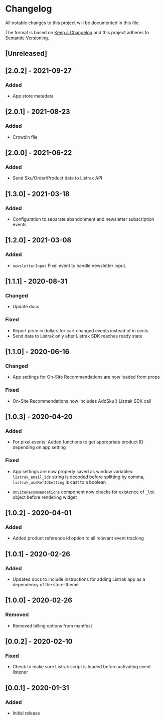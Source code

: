# Changelog

All notable changes to this project will be documented in this file.

The format is based on [Keep a Changelog](http://keepachangelog.com/en/1.0.0/)
and this project adheres to [Semantic Versioning](http://semver.org/spec/v2.0.0.html).

## [Unreleased]

## [2.0.2] - 2021-09-27

### Added

- App store metadata

## [2.0.1] - 2021-08-23

### Added

- Crowdin file

## [2.0.0] - 2021-06-22

### Added

- Send Sku/Order/Product data to Listrak API

## [1.3.0] - 2021-03-18

### Added

- Configuration to separate abandonment and newsletter subscription events

## [1.2.0] - 2021-03-08

### Added

- `newsletterInput` Pixel event to handle newsletter input.

## [1.1.1] - 2020-08-31

### Changed

- Update docs

### Fixed

- Report price in dollars for cart changed events instead of in cents
- Send data to Listrak only after Listrak SDK reaches ready state

## [1.1.0] - 2020-06-16

### Changed

- App settings for On-Site Recommendations are now loaded from props

### Fixed

- On-Site Recommendations now includes AddSku() Listrak SDK call

## [1.0.3] - 2020-04-20

### Added

- For pixel events: Added functions to get appropriate product ID depending on app setting

### Fixed

- App settings are now properly saved as window variables: `listrak_email_ids` string is decoded before splitting by comma, `listrak_useRefIdSetting` is cast to a boolean

- `OnSiteRecommendations` component now checks for existence of `_ltk` object before rendering widget

## [1.0.2] - 2020-04-01

### Added

- Added product reference id option to all relevant event tracking

## [1.0.1] - 2020-02-26

### Added

- Updated docs to include instructions for adding Listrak app as a dependency of the store-theme

## [1.0.0] - 2020-02-26

### Removed

- Removed billing options from manifest

## [0.0.2] - 2020-02-10

### Fixed

- Check to make sure Listrak script is loaded before activating event listener

## [0.0.1] - 2020-01-31

### Added

- Initial release
